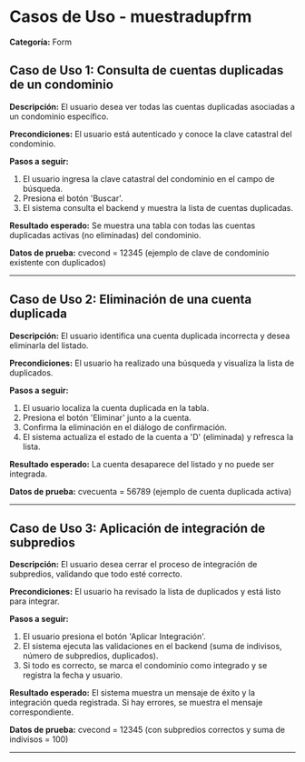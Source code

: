 # Casos de Uso - muestradupfrm

**Categoría:** Form

## Caso de Uso 1: Consulta de cuentas duplicadas de un condominio

**Descripción:** El usuario desea ver todas las cuentas duplicadas asociadas a un condominio específico.

**Precondiciones:**
El usuario está autenticado y conoce la clave catastral del condominio.

**Pasos a seguir:**
1. El usuario ingresa la clave catastral del condominio en el campo de búsqueda.
2. Presiona el botón 'Buscar'.
3. El sistema consulta el backend y muestra la lista de cuentas duplicadas.

**Resultado esperado:**
Se muestra una tabla con todas las cuentas duplicadas activas (no eliminadas) del condominio.

**Datos de prueba:**
cvecond = 12345 (ejemplo de clave de condominio existente con duplicados)

---

## Caso de Uso 2: Eliminación de una cuenta duplicada

**Descripción:** El usuario identifica una cuenta duplicada incorrecta y desea eliminarla del listado.

**Precondiciones:**
El usuario ha realizado una búsqueda y visualiza la lista de duplicados.

**Pasos a seguir:**
1. El usuario localiza la cuenta duplicada en la tabla.
2. Presiona el botón 'Eliminar' junto a la cuenta.
3. Confirma la eliminación en el diálogo de confirmación.
4. El sistema actualiza el estado de la cuenta a 'D' (eliminada) y refresca la lista.

**Resultado esperado:**
La cuenta desaparece del listado y no puede ser integrada.

**Datos de prueba:**
cvecuenta = 56789 (ejemplo de cuenta duplicada activa)

---

## Caso de Uso 3: Aplicación de integración de subpredios

**Descripción:** El usuario desea cerrar el proceso de integración de subpredios, validando que todo esté correcto.

**Precondiciones:**
El usuario ha revisado la lista de duplicados y está listo para integrar.

**Pasos a seguir:**
1. El usuario presiona el botón 'Aplicar Integración'.
2. El sistema ejecuta las validaciones en el backend (suma de indivisos, número de subpredios, duplicados).
3. Si todo es correcto, se marca el condominio como integrado y se registra la fecha y usuario.

**Resultado esperado:**
El sistema muestra un mensaje de éxito y la integración queda registrada. Si hay errores, se muestra el mensaje correspondiente.

**Datos de prueba:**
cvecond = 12345 (con subpredios correctos y suma de indivisos = 100)

---

